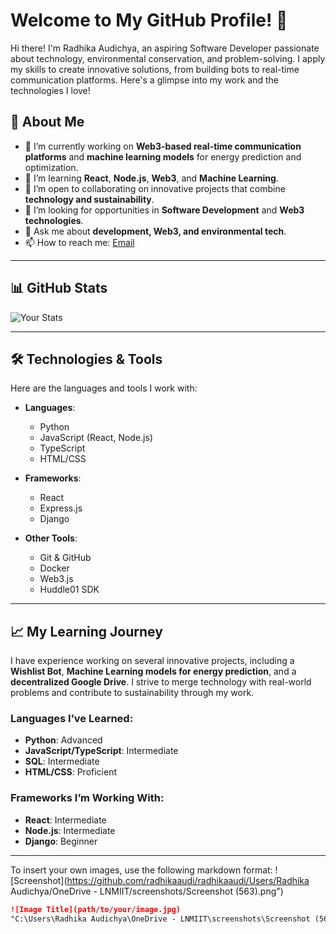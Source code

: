 # Welcome to My GitHub Profile! 👋

Hi there! I'm Radhika Audichya, an aspiring Software Developer passionate about technology, environmental conservation, and problem-solving. I apply my skills to create innovative solutions, from building bots to real-time communication platforms. Here's a glimpse into my work and the technologies I love!

## 🚀 About Me

- 🔭 I’m currently working on **Web3-based real-time communication platforms** and **machine learning models** for energy prediction and optimization.
- 🌱 I’m learning **React**, **Node.js**, **Web3**, and **Machine Learning**.
- 👯 I’m open to collaborating on innovative projects that combine **technology and sustainability**.
- 🤔 I’m looking for opportunities in **Software Development** and **Web3 technologies**.
- 💬 Ask me about **development, Web3, and environmental tech**.
- 📫 How to reach me: [Email](mailto:your.email@example.com)

---

## 📊 GitHub Stats

![Your Stats](https://github-readme-stats.vercel.app/api?username=yourusername&show_icons=true&theme=radical)

---

## 🛠️ Technologies & Tools

Here are the languages and tools I work with:

- **Languages**: 
  - Python
  - JavaScript (React, Node.js)
  - TypeScript
  - HTML/CSS

- **Frameworks**: 
  - React
  - Express.js
  - Django

- **Other Tools**:
  - Git & GitHub
  - Docker
  - Web3.js
  - Huddle01 SDK

---

## 📈 My Learning Journey

I have experience working on several innovative projects, including a **Wishlist Bot**, **Machine Learning models for energy prediction**, and a **decentralized Google Drive**. I strive to merge technology with real-world problems and contribute to sustainability through my work.

### Languages I’ve Learned:
- **Python**: Advanced
- **JavaScript/TypeScript**: Intermediate
- **SQL**: Intermediate
- **HTML/CSS**: Proficient

### Frameworks I’m Working With:
- **React**: Intermediate
- **Node.js**: Intermediate
- **Django**: Beginner

---





To insert your own images, use the following markdown format:
![Screenshot](https://github.com/radhikaaudi/radhikaaudi/Users/Radhika Audichya/OneDrive - LNMIIT/screenshots/Screenshot (563).png")


```markdown
![Image Title](path/to/your/image.jpg)
"C:\Users\Radhika Audichya\OneDrive - LNMIIT\screenshots\Screenshot (563).png"
